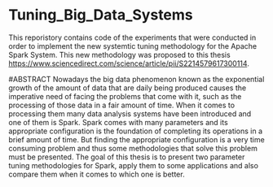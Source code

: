 # Tuning_Big_Data_Systems
This reporistory contains code of the experiments that were conducted in order to implement the new systemtic tuning methodology for the Apache Spark System.
This new methodology was proposed to this thesis https://www.sciencedirect.com/science/article/pii/S2214579617300114.


#ABSTRACT
Nowadays the big data phenomenon known as the exponential growth of the amount of data that are daily being produced causes the imperative need of facing the problems that come with it,  such as the processing of those data in a fair amount of time. When it comes to processing them many data analysis systems have been introduced and one of them is Spark. Spark comes with many parameters and its appropriate configuration is the foundation of  completing its operations in a brief amount of time. But finding the appropriate configuration is a very time consuming problem and thus some methodologies that solve this problem must be presented. The goal of this thesis is to present two parameter tuning methodologies for Spark, apply them to some applications and also compare them when it comes to which one is better.
